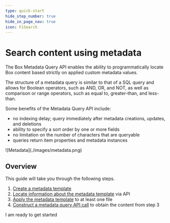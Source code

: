 ```yaml
---
type: quick-start
hide_step_number: true
hide_in_page_nav: true
icon: FiSearch
---
```


# Search content using metadata

The Box Metadata Query API enables the ability to programmatically locate Box
content based strictly on applied custom metadata values. 

The structure of a metadata query is similar to that of a SQL query and allows
for Boolean operators, such as AND, OR, and NOT, as well as comparison or range
operators, such as equal to, greater-than, and less-than. 

Some benefits of the Metadata Query API include: 

* no indexing delay; query immediately after metadata creations, updates, and
  deletions
* ability to specify a sort order by one or more fields
* no limitation on the number of characters that are queryable
* queries return item properties and metadata instances

<ImageFrame center>
    ![Metadata](./images/metadata.png)
</ImageFrame>

## Overview 

This guide will take you through the following steps.

1. [Create a metadata template][stepone]
2. [Locate information about the metadata template][steptwo] via API
3. [Apply the metadata template][stepthree] to at least one file
4. [Construct a metadata query API call][stepfour] to obtain the content
 from step 3

<Next>
  I am ready to get started
</Next>

[stepone]: g://search/quick-start/create-metadata-template/
[steptwo]: g://search/quick-start/locate-template-info/
[stepthree]: g://search/quick-start/apply-template-to-file/
[stepfour]: g://search/quick-start/metadata-query-api/

